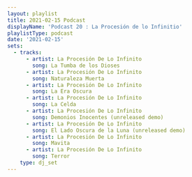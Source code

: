 ```yaml
---
layout: playlist
title: 2021-02-15 Podcast
displayName: 'Podcast 20 : La Procesión de lo Infinitio'
playlistType: podcast
date: '2021-02-15'
sets:
  - tracks:
      - artist: La Procesión De Lo Infinito
        song: La Tumba de los Dioses
      - artist: La Procesión De Lo Infinito
        song: Naturaleza Muerta
      - artist: La Procesión De Lo Infinito
        song: La Era Oscura
      - artist: La Procesión De Lo Infinito
        song: La Celda
      - artist: La Procesión De Lo Infinito
        song: Demonios Inocentes (unreleased demo)
      - artist: La Procesión De Lo Infinito
        song: El Lado Oscura de la Luna (unreleased demo)
      - artist: La Procesión De Lo Infinito
        song: Mavita
      - artist: La Procesión De Lo Infinito
        song: Terror
    type: dj_set
---
```

